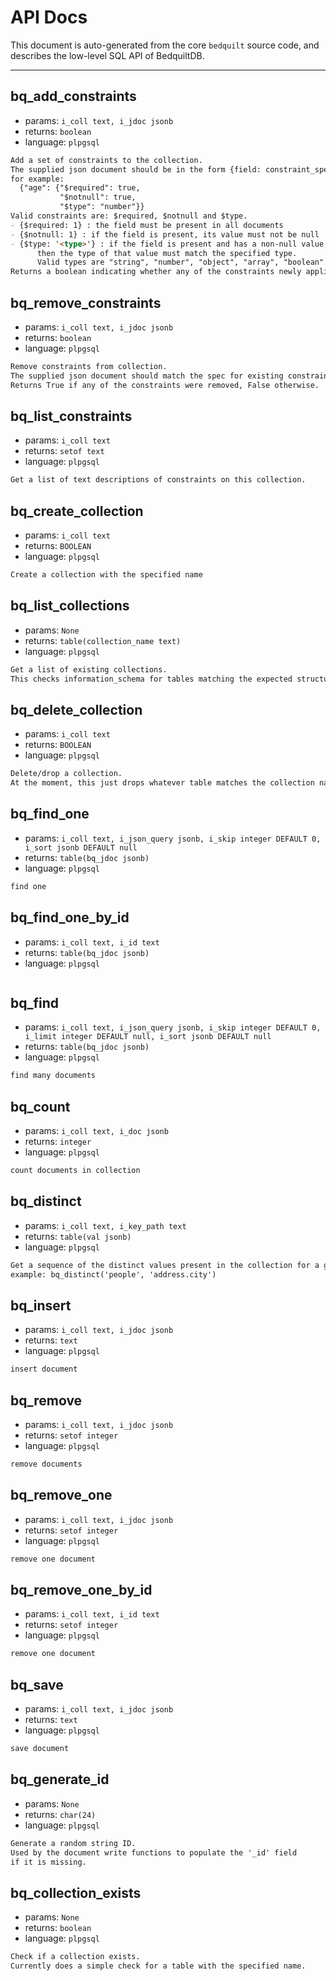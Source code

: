 # API Docs

This document is auto-generated from the core `bedquilt` source code, and describes the low-level SQL API of BedquiltDB.

---- ---- ---- ----




## bq\_add\_constraints

- params: `i_coll text, i_jdoc jsonb`
- returns: `boolean`
- language: `plpgsql`

```markdown
Add a set of constraints to the collection.
The supplied json document should be in the form {field: constraint_spec},
for example:
  {"age": {"$required": true,
           "$notnull": true,
           "$type": "number"}}
Valid constraints are: $required, $notnull and $type.
- {$required: 1} : the field must be present in all documents
- {$notnull: 1} : if the field is present, its value must not be null
- {$type: '<type>'} : if the field is present and has a non-null value,
      then the type of that value must match the specified type.
      Valid types are "string", "number", "object", "array", "boolean".
Returns a boolean indicating whether any of the constraints newly applied.

```



## bq\_remove\_constraints

- params: `i_coll text, i_jdoc jsonb`
- returns: `boolean`
- language: `plpgsql`

```markdown
Remove constraints from collection.
The supplied json document should match the spec for existing constraints.
Returns True if any of the constraints were removed, False otherwise.

```



## bq\_list\_constraints

- params: `i_coll text`
- returns: `setof text`
- language: `plpgsql`

```markdown
Get a list of text descriptions of constraints on this collection.

```





## bq\_create\_collection

- params: `i_coll text`
- returns: `BOOLEAN`
- language: `plpgsql`

```markdown
Create a collection with the specified name

```



## bq\_list\_collections

- params: `None`
- returns: `table(collection_name text)`
- language: `plpgsql`

```markdown
Get a list of existing collections.
This checks information_schema for tables matching the expected structure.

```



## bq\_delete\_collection

- params: `i_coll text`
- returns: `BOOLEAN`
- language: `plpgsql`

```markdown
Delete/drop a collection.
At the moment, this just drops whatever table matches the collection name.

```





## bq\_find\_one

- params: `i_coll text, i_json_query jsonb, i_skip integer DEFAULT 0, i_sort jsonb DEFAULT null`
- returns: `table(bq_jdoc jsonb)`
- language: `plpgsql`

```markdown
find one

```



## bq\_find\_one\_by\_id

- params: `i_coll text, i_id text`
- returns: `table(bq_jdoc jsonb)`
- language: `plpgsql`

```markdown

```



## bq\_find

- params: `i_coll text, i_json_query jsonb, i_skip integer DEFAULT 0, i_limit integer DEFAULT null, i_sort jsonb DEFAULT null`
- returns: `table(bq_jdoc jsonb)`
- language: `plpgsql`

```markdown
find many documents

```



## bq\_count

- params: `i_coll text, i_doc jsonb`
- returns: `integer`
- language: `plpgsql`

```markdown
count documents in collection

```



## bq\_distinct

- params: `i_coll text, i_key_path text`
- returns: `table(val jsonb)`
- language: `plpgsql`

```markdown
Get a sequence of the distinct values present in the collection for a given key,
example: bq_distinct('people', 'address.city')

```





## bq\_insert

- params: `i_coll text, i_jdoc jsonb`
- returns: `text`
- language: `plpgsql`

```markdown
insert document

```



## bq\_remove

- params: `i_coll text, i_jdoc jsonb`
- returns: `setof integer`
- language: `plpgsql`

```markdown
remove documents

```



## bq\_remove\_one

- params: `i_coll text, i_jdoc jsonb`
- returns: `setof integer`
- language: `plpgsql`

```markdown
remove one document

```



## bq\_remove\_one\_by\_id

- params: `i_coll text, i_id text`
- returns: `setof integer`
- language: `plpgsql`

```markdown
remove one document

```



## bq\_save

- params: `i_coll text, i_jdoc jsonb`
- returns: `text`
- language: `plpgsql`

```markdown
save document

```





## bq\_generate\_id 

- params: `None`
- returns: `char(24)`
- language: `plpgsql`

```markdown
Generate a random string ID.
Used by the document write functions to populate the '_id' field
if it is missing.

```



## bq\_collection\_exists 

- params: `None`
- returns: `boolean`
- language: `plpgsql`

```markdown
Check if a collection exists.
Currently does a simple check for a table with the specified name.

```

